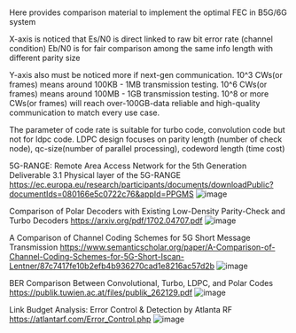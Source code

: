#
Here provides comparison material to implement the optimal FEC in B5G/6G system

X-axis is noticed that Es/N0 is direct linked to raw bit error rate (channel condition)
Eb/N0 is for fair comparison among the same info length with different parity size

Y-axis also must be noticed more if next-gen communication. 10^3 CWs(or frames) means around 100KB - 1MB transmission testing.
10^6 CWs(or frames) means around 100MB - 1GB transmission testing.
10^8 or more CWs(or frames) will reach over-100GB-data reliable and high-quality communication to match every use case.

The parameter of code rate is suitable for turbo code, convolution code but not for ldpc code.
LDPC design focuses on parity length (number of check node), qc-size(number of parallel processing), codeword length (time cost) 

5G-RANGE: Remote Area Access Network for the 5th Generation
Deliverable 3.1 Physical layer of the 5G-RANGE
https://ec.europa.eu/research/participants/documents/downloadPublic?documentIds=080166e5c0722c76&appId=PPGMS
![image](https://github.com/WuShengHan/plot_ldpc/blob/main/WSH/fig_compare/5g_range_phy.png)

Comparison of Polar Decoders with Existing Low-Density Parity-Check and Turbo Decoders
https://arxiv.org/pdf/1702.04707.pdf
![image](https://github.com/WuShengHan/plot_ldpc/blob/main/WSH/fig_compare/compare_polar.png)

A Comparison of Channel Coding Schemes for 5G Short Message Transmission
https://www.semanticscholar.org/paper/A-Comparison-of-Channel-Coding-Schemes-for-5G-Short-Iscan-Lentner/87c7417fe10b2efb4b936270cad1e8216ac57d2b
![image](https://github.com/WuShengHan/plot_ldpc/blob/main/WSH/fig_compare/5g_short_comparison.png)

BER Comparison Between Convolutional, Turbo, LDPC, and Polar Codes
https://publik.tuwien.ac.at/files/publik_262129.pdf
![image](https://github.com/WuShengHan/plot_ldpc/blob/main/WSH/fig_compare/ber_comparison.png)

Link Budget Analysis: Error Control & Detection by Atlanta RF
https://atlantarf.com/Error_Control.php
![image](https://github.com/WuShengHan/plot_ldpc/blob/main/WSH/fig_compare/atlanta_rf.PNG)

#

